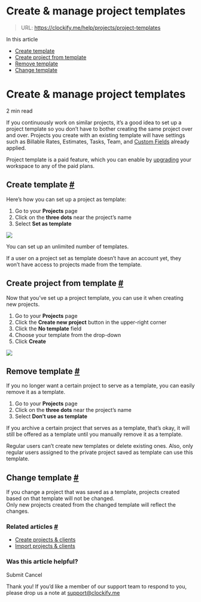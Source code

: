 # Create & manage project templates

> URL: https://clockify.me/help/projects/project-templates

In this article

* [Create template](#create-template)
* [Create project from template](#create-project-from-template)
* [Remove template](#remove-template)
* [Change template](#change-template)

# Create & manage project templates

2 min read

If you continuously work on similar projects, it’s a good idea to set up a project template so you don’t have to bother creating the same project over and over. Projects you create with an existing template will have settings such as Billable Rates, Estimates, Tasks, Team, and [Custom Fields](https://clockify.me/help/track-time-and-expenses/custom-fields#setting-fields-on-projects) already applied.

Project template is a paid feature, which you can enable by [upgrading](https://clockify.me/pricing) your workspace to any of the paid plans.

## Create template [#](#create-template)

Here’s how you can set up a project as template:

1. Go to your **Projects** page
2. Click on the **three dots** near the project’s name
3. Select **Set as template**

![](https://clockify.me/help/wp-content/uploads/2024/03/Screenshot-2024-03-29-at-13.27.35-1024x163.png)

You can set up an unlimited number of templates.

If a user on a project set as template doesn’t have an account yet, they won’t have access to projects made from the template.

## Create project from template [#](#create-project-from-template)

Now that you’ve set up a project template, you can use it when creating new projects.

1. Go to your **Projects** page
2. Click the **Create new project** button in the upper-right corner
3. Click the **No template** field
4. Choose your template from the drop-down
5. Click **Create**

![](https://clockify.me/help/wp-content/uploads/2020/06/Screenshot-from-2020-06-19-16-33-25.png)

## Remove template [#](#remove-template)

If you no longer want a certain project to serve as a template, you can easily remove it as a template.

1. Go to your **Projects** page
2. Click on the **three dots** near the project’s name
3. Select **Don’t use as template**

If you archive a certain project that serves as a template, that’s okay, it will still be offered as a template until you manually remove it as a template.

Regular users can’t create new templates or delete existing ones. Also, only regular users assigned to the private project saved as template can use this template.

## Change template [#](#change-template)

If you change a project that was saved as a template, projects created based on that template will not be changed.  
Only new projects created from the changed template will reflect the changes.

### Related articles [#](#related-articles)

* [Create projects & clients](https://clockify.me/help/projects/creating-projects)
* [Import projects & clients](https://clockify.me/help/projects/import-clients-projects)

### Was this article helpful?

Submit
Cancel

Thank you! If you’d like a member of our support team to respond to you, please drop us a note at support@clockify.me